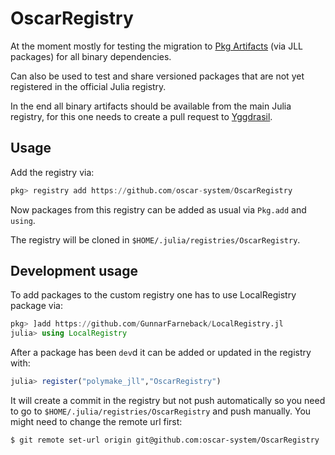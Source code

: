 # OscarRegistry

At the moment mostly for testing the migration to [Pkg Artifacts](https://julialang.org/blog/2019/11/artifacts/) (via JLL packages) for all binary dependencies.

Can also be used to test and share versioned packages that are not yet registered in the official Julia registry.

In the end all binary artifacts should be available from the main Julia
registry, for this one needs to create a pull request to [Yggdrasil](https://github.com/JuliaPackaging/Yggdrasil).


## Usage

Add the registry via:

```julia
pkg> registry add https://github.com/oscar-system/OscarRegistry
```

Now packages from this registry can be added as usual via `Pkg.add` and `using`.

The registry will be cloned in `$HOME/.julia/registries/OscarRegistry`.

## Development usage

To add packages to the custom registry one has to use LocalRegistry package via:
```julia
pkg> ]add https://github.com/GunnarFarneback/LocalRegistry.jl
julia> using LocalRegistry
```

After a package has been `dev`d it can be added or updated in the registry with:
```julia
julia> register("polymake_jll","OscarRegistry")
```

It will create a commit in the registry but not push automatically so you need to go to `$HOME/.julia/registries/OscarRegistry` and push manually.
You might need to change the remote url first:
```
$ git remote set-url origin git@github.com:oscar-system/OscarRegistry
```

